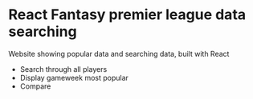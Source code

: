 # React Fantasy premier league data searching

Website showing popular data and searching data, built with React
* Search through all players
* Display gameweek most popular
* Compare

